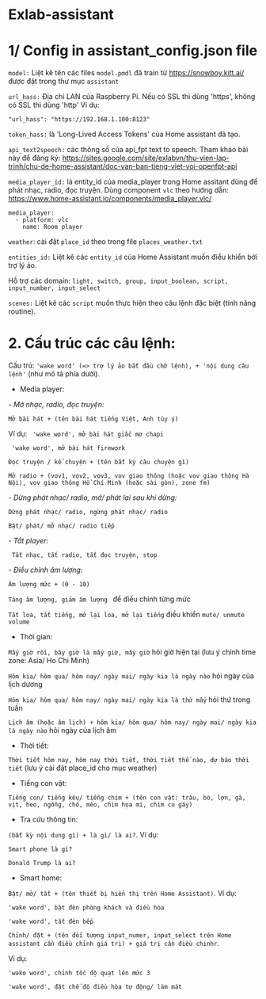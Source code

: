 # Exlab-assistant

# 1/ Config in assistant_config.json file

```model:``` Liệt kê tên các files ```model.pmdl``` đã train từ https://snowboy.kitt.ai/ được đặt trong thư mục ```assistant```

```url_hass:``` Địa chỉ LAN của Raspberry Pi. Nếu có SSL thì dùng 'https', không có SSL thì dùng 'http'
Ví dụ:
```
"url_hass": "https://192.168.1.100:8123"
```
```token_hass:``` là 'Long-Lived Access Tokens' của Home assistant đã tạo.

```api_text2speech:``` các thông số của api_fpt text to speech.
Tham khảo bài này để đăng ký: https://sites.google.com/site/exlabvn/thu-vien-lap-trinh/chu-de-home-assistant/doc-van-ban-tieng-viet-voi-openfpt-api

```media_player_id:``` là entity_id của media_player trong Home assitant dùng để phát nhạc, radio, đọc truyện.
Dùng component ```vlc``` theo hướng dẫn: https://www.home-assistant.io/components/media_player.vlc/
```
media_player:
  - platform: vlc
    name: Room player
```
```weather```: cài đặt ```place_id``` theo trong file ```places_weather.txt```

```entities_id:``` Liệt kê các ```entity_id``` của Home Assistant muốn điều khiển bởi trợ lý ảo.

Hỗ trợ các domain: ```light, switch, group, input_boolean, script, input_number, input_select```

```scenes:``` Liệt kê các ```script``` muốn thực hiện theo câu lệnh đặc biệt (tính năng routine).

# 2. Cấu trúc các câu lệnh: 
Cấu trú: ```'wake word' (=> trợ lý ảo bắt đầu chờ lệnh), + 'nội dung câu lệnh'``` (như mô tả phía dưới).
* Media player:

*- Mở nhạc, radio, đọc truyện:*

```Mở bài hát + (tên bài hát tiếng Việt, Anh tùy ý)```

Ví dụ:
``` 'wake word', mở bài hát giấc mơ chapi```

``` 'wake word', mở bài hát firework```

```Đọc truyện / kể chuyện + (tên bất kỳ câu chuyện gì)```

```Mở radio + (vov1, vov2, vov3, vov giao thông (hoặc vov giao thông Hà Nội), vov giao thông Hồ Chí Minh (hoặc sài gòn), zone fm)```

*- Dừng phát nhạc/ radio, mở/ phát lại sau khi dừng:*

```Dừng phát nhạc/ radio, ngừng phát nhạc/ radio ```

```Bật/ phát/ mở nhạc/ radio tiếp```

*- Tắt player:*

``` Tắt nhạc, tắt radio, tắt đọc truyện, stop```

*- Điều chỉnh âm lượng:*

```Âm lượng mức + (0 - 10)```

```Tăng âm lượng, giảm âm lượng ``` để điều chỉnh từng mức

```Tắt loa, tắt tiếng, mở lại loa, mở lại tiếng``` điều khiển ```mute/ unmute volume```

* Thời gian:

```Mấy giờ rồi, bây giờ là mấy giờ, mấy giờ``` hỏi giờ hiện tại (lưu ý chỉnh time zone: Asia/ Ho Chi Minh)

```Hôm kia/ hôm qua/ hôm nay/ ngày mai/ ngày kia là ngày nào``` hỏi ngày của lịch dương

```Hôm kia/ hôm qua/ hôm nay/ ngày mai/ ngày kia là thứ mấy``` hỏi thứ trong tuần

```Lịch âm (hoặc âm lịch) + hôm kia/ hôm qua/ hôm nay/ ngày mai/ ngày kia là ngày nào``` hỏi ngày của lịch âm

* Thời tiết:

```Thời tiết hôm nay, hôm nay thời tiết, thời tiết thế nào, dự báo thời tiết``` (lưu ý cài đặt place_id cho mục weather)

* Tiếng con vật:

```Tiếng con/ tiếng kêu/ tiếng chim + (tên con vật: trâu, bò, lợn, gà, vịt, heo, ngỗng, chó, mèo, chim họa mi, chim cu gáy)```

* Tra cứu thông tin:

```(bất kỳ nội dung gì) + là gì/ là ai?```. Ví dụ:

```Smart phone là gì?```

```Donald Trump là ai?```

* Smart home:

```Bật/ mở/ tắt + (tên thiết bị hiển thị trên Home Assistant)```. Ví dụ: 

```'wake word', bật đèn phòng khách và điều hòa```

```'wake word', tắt đèn bếp```

```Chỉnh/ đặt + (tên đối tượng input_numer, input_select trên Home assistant cần điều chỉnh giá trị) + giá trị cần điều chinhr```. 

Ví dụ:

```'wake word', chỉnh tốc độ quạt lên mức 3```

```'wake word', đặt chế độ điều hòa tự động/ làm mát```




